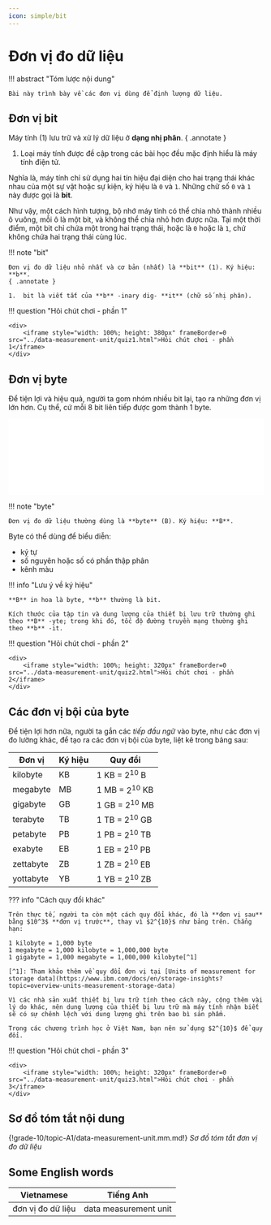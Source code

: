 ```yaml
---
icon: simple/bit
---
```


# Đơn vị đo dữ liệu

!!! abstract "Tóm lược nội dung"

    Bài này trình bày về các đơn vị dùng để định lượng dữ liệu.

## Đơn vị bit

Máy tính (1) lưu trữ và xử lý dữ liệu ở **dạng nhị phân**.
{ .annotate }

1.  Loại máy tính được đề cập trong các bài học đều mặc định hiểu là máy tính điện tử.

Nghĩa là, máy tính chỉ sử dụng hai tín hiệu đại diện cho hai trạng thái khác nhau của một sự vật hoặc sự kiện, ký hiệu là `0` và `1`. Những chữ số `0` và `1` này được gọi là **bit**.  

Như vậy, một cách hình tượng, bộ nhớ máy tính có thể chia nhỏ thành nhiều ô vuông, mỗi ô là một bit, và không thể chia nhỏ hơn được nữa. Tại một thời điểm, một bit chỉ chứa một trong hai trạng thái, hoặc là `0` hoặc là `1`, chứ không chứa hai trạng thái cùng lúc.  

!!! note "bit"

    Đơn vị đo dữ liệu nhỏ nhất và cơ bản (nhất) là **bit** (1). Ký hiệu: **b**.
    { .annotate }

    1.  bit là viết tắt của **b** -inary dig- **it** (chữ số nhị phân).

!!! question "Hỏi chút chơi - phần 1"
    
    <div>
        <iframe style="width: 100%; height: 380px" frameBorder=0 src="../data-measurement-unit/quiz1.html">Hỏi chút chơi - phần 1</iframe>
    </div>

## Đơn vị byte

Để tiện lợi và hiệu quả, người ta gom nhóm nhiều bit lại, tạo ra những đơn vị lớn hơn. Cụ thể, cứ mỗi 8 bit liên tiếp được gom thành 1 byte.  

<div>
    <iframe width="100%" height="150px" frameBorder=0 src="../data-measurement-unit/bit-byte.html"></iframe>
</div>

!!! note "byte"

    Đơn vị đo dữ liệu thường dùng là **byte** (B). Ký hiệu: **B**.

Byte có thể dùng để biểu diễn:

- ký tự
- số nguyên hoặc số có phần thập phân
- kênh màu

!!! info "Lưu ý về ký hiệu"

    **B** in hoa là byte, **b** thường là bit.  

    Kích thước của tập tin và dung lượng của thiết bị lưu trữ thường ghi theo **B** -yte; trong khi đó, tốc độ đường truyền mạng thường ghi theo **b** -it.

!!! question "Hỏi chút chơi - phần 2"
    
    <div>
        <iframe style="width: 100%; height: 320px" frameBorder=0 src="../data-measurement-unit/quiz2.html">Hỏi chút chơi - phần 2</iframe>
    </div>

## Các đơn vị bội của byte

Để tiện lợi hơn nữa, người ta gắn các *tiếp đầu ngữ* vào byte, như các đơn vị đo lường khác, để tạo ra các đơn vị bội của byte, liệt kê trong bảng sau:   

| Đơn vị | Ký hiệu | Quy đổi |
| --- | --- | --- |
| kilobyte | KB | 1 KB = $2^{10}$ B |
| megabyte | MB | 1 MB = $2^{10}$ KB |
| gigabyte | GB | 1 GB = $2^{10}$ MB |
| terabyte | TB | 1 TB = $2^{10}$ GB |
| petabyte | PB | 1 PB = $2^{10}$ TB |
| exabyte | EB | 1 EB = $2^{10}$ PB |
| zettabyte | ZB | 1 ZB = $2^{10}$ EB |
| yottabyte | YB | 1 YB = $2^{10}$ ZB |

??? info "Cách quy đổi khác"

    Trên thực tế, người ta còn một cách quy đổi khác, đó là **đơn vị sau** bằng $10^3$ **đơn vị trước**, thay vì $2^{10}$ như bảng trên. Chẳng hạn:   

    1 kilobyte = 1,000 byte  
    1 megabyte = 1,000 kilobyte = 1,000,000 byte  
    1 gigabyte = 1,000 megabyte = 1,000,000 kilobyte[^1]

    [^1]: Tham khảo thêm về quy đổi đơn vị tại [Units of measurement for storage data](https://www.ibm.com/docs/en/storage-insights?topic=overview-units-measurement-storage-data)

    Vì các nhà sản xuất thiết bị lưu trữ tính theo cách này, cộng thêm vài lý do khác, nên dung lượng của thiết bị lưu trữ mà máy tính nhận biết sẽ có sự chênh lệch với dung lượng ghi trên bao bì sản phẩm.  

    Trong các chương trình học ở Việt Nam, bạn nên sử dụng $2^{10}$ để quy đổi.

!!! question "Hỏi chút chơi - phần 3"
    
    <div>
        <iframe style="width: 100%; height: 320px" frameBorder=0 src="../data-measurement-unit/quiz3.html">Hỏi chút chơi - phần 3</iframe>
    </div>

## Sơ đồ tóm tắt nội dung

{!grade-10/topic-A1/data-measurement-unit.mm.md!}
*Sơ đồ tóm tắt đơn vị đo dữ liệu*

## Some English words

| Vietnamese | Tiếng Anh | 
| --- | --- |
| đơn vị đo dữ liệu | data measurement unit |